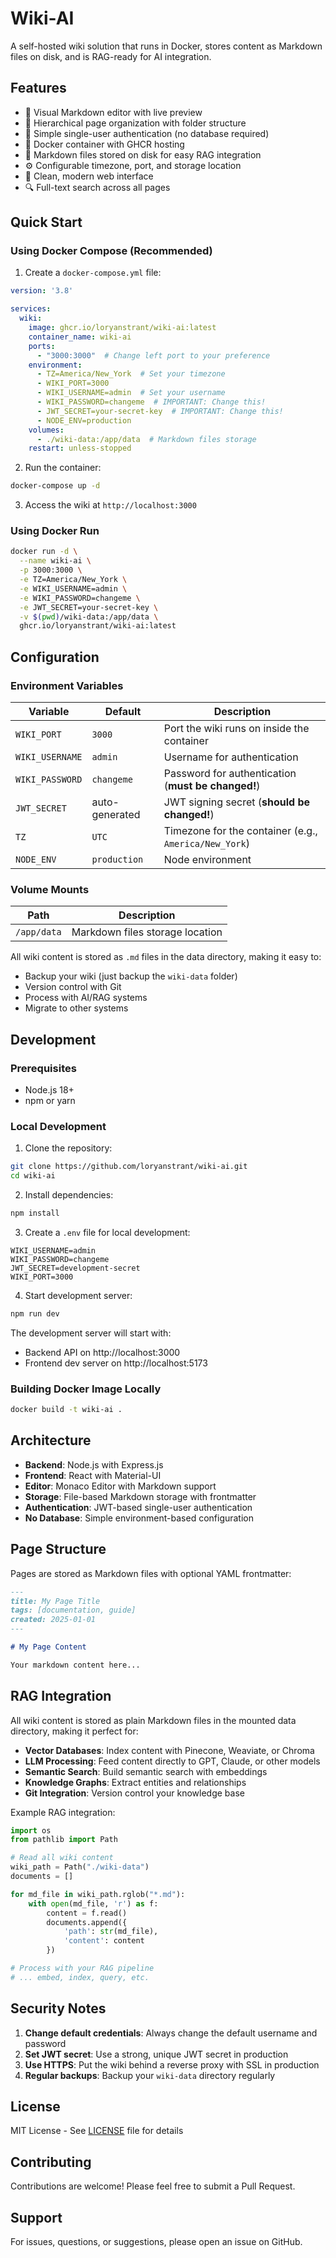 # Wiki-AI

A self-hosted wiki solution that runs in Docker, stores content as Markdown files on disk, and is RAG-ready for AI integration.

## Features

- 📝 Visual Markdown editor with live preview
- 📁 Hierarchical page organization with folder structure
- 🔐 Simple single-user authentication (no database required)
- 🐳 Docker container with GHCR hosting
- 💾 Markdown files stored on disk for easy RAG integration
- ⚙️ Configurable timezone, port, and storage location
- 🎨 Clean, modern web interface
- 🔍 Full-text search across all pages

## Quick Start

### Using Docker Compose (Recommended)

1. Create a `docker-compose.yml` file:

```yaml
version: '3.8'

services:
  wiki:
    image: ghcr.io/loryanstrant/wiki-ai:latest
    container_name: wiki-ai
    ports:
      - "3000:3000"  # Change left port to your preference
    environment:
      - TZ=America/New_York  # Set your timezone
      - WIKI_PORT=3000
      - WIKI_USERNAME=admin  # Set your username
      - WIKI_PASSWORD=changeme  # IMPORTANT: Change this!
      - JWT_SECRET=your-secret-key  # IMPORTANT: Change this!
      - NODE_ENV=production
    volumes:
      - ./wiki-data:/app/data  # Markdown files storage
    restart: unless-stopped
```

2. Run the container:

```bash
docker-compose up -d
```

3. Access the wiki at `http://localhost:3000`

### Using Docker Run

```bash
docker run -d \
  --name wiki-ai \
  -p 3000:3000 \
  -e TZ=America/New_York \
  -e WIKI_USERNAME=admin \
  -e WIKI_PASSWORD=changeme \
  -e JWT_SECRET=your-secret-key \
  -v $(pwd)/wiki-data:/app/data \
  ghcr.io/loryanstrant/wiki-ai:latest
```

## Configuration

### Environment Variables

| Variable | Default | Description |
|----------|---------|-------------|
| `WIKI_PORT` | `3000` | Port the wiki runs on inside the container |
| `WIKI_USERNAME` | `admin` | Username for authentication |
| `WIKI_PASSWORD` | `changeme` | Password for authentication (**must be changed!**) |
| `JWT_SECRET` | auto-generated | JWT signing secret (**should be changed!**) |
| `TZ` | `UTC` | Timezone for the container (e.g., `America/New_York`) |
| `NODE_ENV` | `production` | Node environment |

### Volume Mounts

| Path | Description |
|------|-------------|
| `/app/data` | Markdown files storage location |

All wiki content is stored as `.md` files in the data directory, making it easy to:
- Backup your wiki (just backup the `wiki-data` folder)
- Version control with Git
- Process with AI/RAG systems
- Migrate to other systems

## Development

### Prerequisites

- Node.js 18+
- npm or yarn

### Local Development

1. Clone the repository:
```bash
git clone https://github.com/loryanstrant/wiki-ai.git
cd wiki-ai
```

2. Install dependencies:
```bash
npm install
```

3. Create a `.env` file for local development:
```env
WIKI_USERNAME=admin
WIKI_PASSWORD=changeme
JWT_SECRET=development-secret
WIKI_PORT=3000
```

4. Start development server:
```bash
npm run dev
```

The development server will start with:
- Backend API on http://localhost:3000
- Frontend dev server on http://localhost:5173

### Building Docker Image Locally

```bash
docker build -t wiki-ai .
```

## Architecture

- **Backend**: Node.js with Express.js
- **Frontend**: React with Material-UI
- **Editor**: Monaco Editor with Markdown support
- **Storage**: File-based Markdown storage with frontmatter
- **Authentication**: JWT-based single-user authentication
- **No Database**: Simple environment-based configuration

## Page Structure

Pages are stored as Markdown files with optional YAML frontmatter:

```markdown
---
title: My Page Title
tags: [documentation, guide]
created: 2025-01-01
---

# My Page Content

Your markdown content here...
```

## RAG Integration

All wiki content is stored as plain Markdown files in the mounted data directory, making it perfect for:

- **Vector Databases**: Index content with Pinecone, Weaviate, or Chroma
- **LLM Processing**: Feed content directly to GPT, Claude, or other models
- **Semantic Search**: Build semantic search with embeddings
- **Knowledge Graphs**: Extract entities and relationships
- **Git Integration**: Version control your knowledge base

Example RAG integration:
```python
import os
from pathlib import Path

# Read all wiki content
wiki_path = Path("./wiki-data")
documents = []

for md_file in wiki_path.rglob("*.md"):
    with open(md_file, 'r') as f:
        content = f.read()
        documents.append({
            'path': str(md_file),
            'content': content
        })

# Process with your RAG pipeline
# ... embed, index, query, etc.
```

## Security Notes

1. **Change default credentials**: Always change the default username and password
2. **Set JWT secret**: Use a strong, unique JWT secret in production
3. **Use HTTPS**: Put the wiki behind a reverse proxy with SSL in production
4. **Regular backups**: Backup your `wiki-data` directory regularly

## License

MIT License - See [LICENSE](LICENSE) file for details

## Contributing

Contributions are welcome! Please feel free to submit a Pull Request.

## Support

For issues, questions, or suggestions, please open an issue on GitHub.